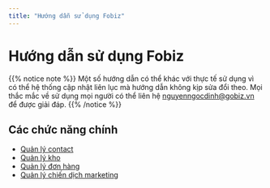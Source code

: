 ```yaml
---
title: "Hướng dẫn sử dụng Fobiz"
---
```


# Hướng dẫn sử dụng Fobiz


{{% notice note %}}
Một số hướng dẫn có thể khác với thực tế sử dụng vì có thể hệ thống cập nhật liên lục mà hướng dẫn không kịp sửa đổi theo.
Mọi thắc mắc về sử dụng mọi người có thể liên hệ nguyenngocdinh@gobiz.vn để được giải đáp.
{{% /notice %}}

## Các chức năng chính

* [Quản lý contact](#)
* [Quản lý kho](#)
* [Quản lý đơn hàng](#)
* [Quản lý chiến dịch marketing](#)
